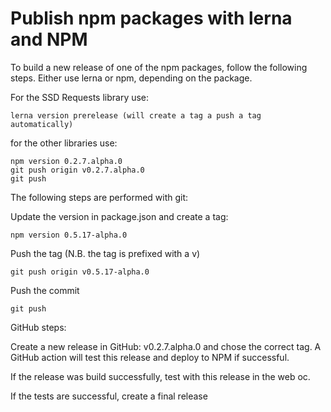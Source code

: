 # Publish npm packages with lerna and NPM

To build a new release of one of the npm packages, follow the following steps. Either use lerna or npm, depending on the package.

For the SSD Requests library use:

    lerna version prerelease (will create a tag a push a tag automatically)

for the other libraries use:

    npm version 0.2.7.alpha.0 
    git push origin v0.2.7.alpha.0
    git push


The following steps are performed with git:

Update the version in package.json and create a tag: 

    npm version 0.5.17-alpha.0

Push the tag (N.B. the tag is prefixed with a v)

    git push origin v0.5.17-alpha.0

Push the commit

    git push

GitHub steps:

Create a new release in GitHub: v0.2.7.alpha.0 and chose the correct tag. A GitHub action will test this release and deploy to NPM if successful.

If the release was build successfully, test with this release in the web oc.

If the tests are successful, create a final release